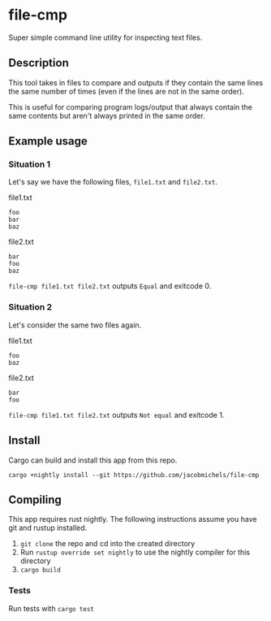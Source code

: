 # file-cmp
Super simple command line utility for inspecting text files. 

## Description
This tool takes in files to compare and outputs if they contain the same lines the same number of times (even if the lines are not in the same order).

This is useful for comparing program logs/output that always contain the same contents but aren't always printed in the same order. 

## Example usage

### Situation 1
Let's say we have the following files, `file1.txt` and `file2.txt`.

file1.txt
```
foo
bar
baz
```

file2.txt
```
bar
foo
baz
```

`file-cmp file1.txt file2.txt` outputs `Equal` and exitcode 0.

### Situation 2
Let's consider the same two files again.

file1.txt
```
foo
baz
```

file2.txt
```
bar
foo
```

`file-cmp file1.txt file2.txt` outputs `Not equal` and exitcode 1.

## Install
Cargo can build and install this app from this repo.

`cargo +nightly install --git https://github.com/jacobmichels/file-cmp`

## Compiling
This app requires rust nightly. The following instructions assume you have git and rustup installed.

1. `git clone` the repo and cd into the created directory
2. Run `rustup override set nightly` to use the nightly compiler for this directory
3. `cargo build`


### Tests
Run tests with `cargo test`

